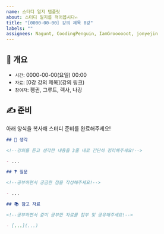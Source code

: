 ```yaml
---
name: 스터디 일지 템플릿
about: 스터디 일지를 적어봅시다✍️
title: "[0000-00-00] 강의 제목 0강"
labels: ""
assignees: Nagunt, CoodingPenguin, IamGroooooot, jonyejin
---
```


## 📌 개요

- `시간`: 0000-00-00(요일) 00:00
- `자료`: [0강 강의 제목](강의 링크)
- `참여자`: 펭귄, 그루트, 렉사, 나강

## ✍️ 준비

아래 양식을 복사해 스터디 준비를 완료해주세요!

```markdown
## 💬 생각

<!--강의를 듣고 생각한 내용을 3줄 내로 간단히 정리해주세요!-->

- ...

## ❓ 질문

<!--공부하면서 궁금한 점을 작성해주세요!-->

- ...

## 📚 참고 자료

<!--공부하면서 같이 공부한 자료를 첨부 및 공유해주세요!-->

- [...](...)
```
